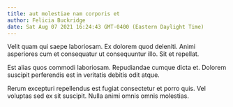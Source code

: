 ```yaml
---
title: aut molestiae nam corporis et
author: Felicia Buckridge
date: Sat Aug 07 2021 16:24:43 GMT-0400 (Eastern Daylight Time)
---
```

Velit quam qui saepe laboriosam. Ex dolorem quod deleniti. Animi asperiores cum et consequatur ut consequuntur illo. Sit et repellat.

 Est alias quos commodi laboriosam. Repudiandae cumque dicta et. Dolorem suscipit perferendis est in veritatis debitis odit atque.

 Rerum excepturi repellendus est fugiat consectetur et porro quis. Vel voluptas sed ex sit suscipit. Nulla animi omnis omnis molestias.